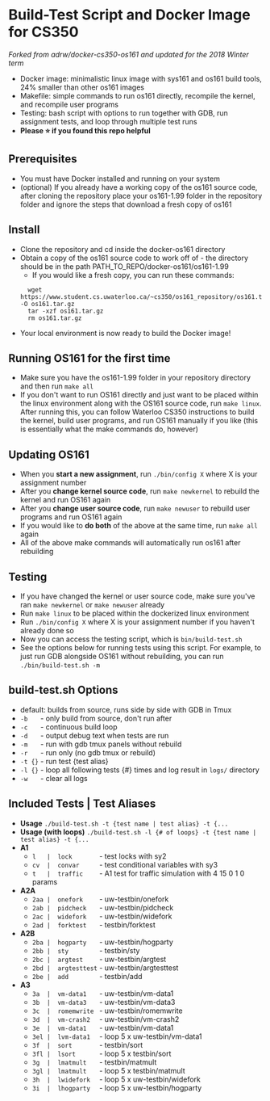Build-Test Script and Docker Image for CS350
===
*Forked from adrw/docker-cs350-os161 and updated for the 2018 Winter term*

- Docker image: minimalistic linux image with sys161 and os161 build tools, 24% smaller than other os161 images
- Makefile: simple commands to run os161 directly, recompile the kernel, and recompile user programs
- Testing: bash script with options to run together with GDB, run assignment tests, and loop through multiple test runs
- **Please ⭐ if you found this repo helpful**

Prerequisites
---
- You must have Docker installed and running on your system
- (optional) If you already have a working copy of the os161 source code, after cloning the repository place your os161-1.99 folder in the repository folder and ignore the steps that download a fresh copy of os161

Install
---
- Clone the repository and cd inside the docker-os161 directory
- Obtain a copy of the os161 source code to work off of - the directory should be in the path PATH_TO_REPO/docker-os161/os161-1.99
  - If you would like a fresh copy, you can run these commands:
  ```
    wget https://www.student.cs.uwaterloo.ca/~cs350/os161_repository/os161.tar.gz -O os161.tar.gz
    tar -xzf os161.tar.gz
    rm os161.tar.gz
  ```
- Your local environment is now ready to build the Docker image!

Running OS161 for the first time
---
- Make sure you have the os161-1.99 folder in your repository directory and then run `make all`
- If you don't want to run OS161 directly and just want to be placed within the linux environment along with the OS161 source code, run `make linux`. After running this, you can follow Waterloo CS350 instructions to build the kernel, build user programs, and run OS161 manually if you like (this is essentially what the make commands do, however)

Updating OS161
---
- When you **start a new assignment**, run `./bin/config X` where X is your assignment number
- After you **change kernel source code**, run `make newkernel` to rebuild the kernel and run OS161 again
- After you **change user source code**, run `make newuser` to rebuild user programs and run OS161 again
- If you would like to **do both** of the above at the same time, run `make all` again
- All of the above make commands will automatically run os161 after rebuilding

Testing
---
- If you have changed the kernel or user source code, make sure you've ran `make newkernel` or `make newuser` already
- Run `make linux` to be placed within the dockerized linux environment
- Run `./bin/config X` where X is your assignment number if you haven't already done so
- Now you can access the testing script, which is `bin/build-test.sh`
- See the options below for running tests using this script. For example, to just run GDB alongside OS161 without rebuilding, you can run `./bin/build-test.sh -m`

build-test.sh Options
---
- default: builds from source, runs side by side with GDB in Tmux
- `-b   ` - only build from source, don't run after
- `-c   ` - continuous build loop
- `-d   ` - output debug text when tests are run
- `-m   ` - run with gdb tmux panels without rebuild
- `-r   ` - run only (no gdb tmux or rebuild)
- `-t {}` - run test {test alias}
- `-l {}` - loop all following tests {#} times and log result in `logs/` directory
- `-w   ` - clear all logs

Included Tests | Test Aliases
---
- **Usage** `./build-test.sh -t {test name | test alias} -t {...`
- **Usage (with loops)** `./build-test.sh -l {# of loops} -t {test name | test alias} -t {...`
- **A1**
  - `l   |  lock       `   - test locks with sy2
  - `cv  |  convar     `  - test conditional variables with sy3
  - `t   |  traffic    `   - A1 test for traffic simulation with 4 15 0 1 0 params
- **A2A**
  - `2aa |  onefork    ` - uw-testbin/onefork
  - `2ab |  pidcheck   ` - uw-testbin/pidcheck
  - `2ac |  widefork   ` - uw-testbin/widefork
  - `2ad |  forktest   ` - testbin/forktest
- **A2B**
  - `2ba |  hogparty   ` - uw-testbin/hogparty
  - `2bb |  sty        ` - testbin/sty
  - `2bc |  argtest    ` - uw-testbin/argtest
  - `2bd |  argtesttest` - uw-testbin/argtesttest
  - `2be |  add        ` - testbin/add
- **A3**
  - `3a  |  vm-data1   `  - uw-testbin/vm-data1
  - `3b  |  vm-data3   `  - uw-testbin/vm-data3
  - `3c  |  romemwrite `  - uw-testbin/romemwrite
  - `3d  |  vm-crash2  `  - uw-testbin/vm-crash2
  - `3e  |  vm-data1   `  - uw-testbin/vm-data1
  - `3el |  lvm-data1  ` - loop 5 x uw-testbin/vm-data1
  - `3f  |  sort       `  - testbin/sort
  - `3fl |  lsort      ` - loop 5 x testbin/sort
  - `3g  |  lmatmult   `  - testbin/matmult
  - `3gl |  lmatmult   ` - loop 5 x testbin/matmult
  - `3h  |  lwidefork  `  - loop 5 x uw-testbin/widefork
  - `3i  |  lhogparty  `  - loop 5 x uw-testbin/hogparty

